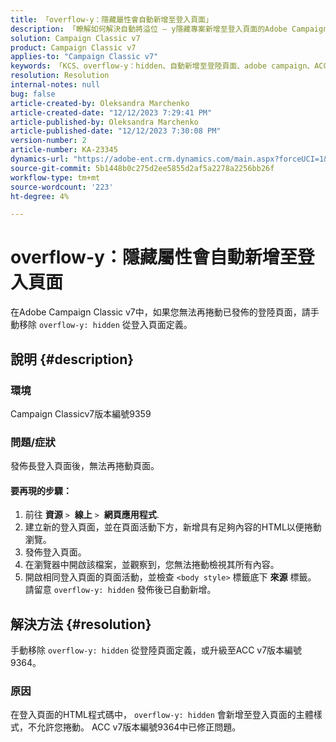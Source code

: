 ```yaml
---
title: 「overflow-y：隱藏屬性會自動新增至登入頁面」
description: 「瞭解如何解決自動將溢位 — y隱藏專案新增至登入頁面的Adobe Campaign Classic問題。」
solution: Campaign Classic v7
product: Campaign Classic v7
applies-to: "Campaign Classic v7"
keywords: 「KCS、overflow-y：hidden、自動新增至登陸頁面、adobe campaign、ACC v7版本編號9359、升級至ACC v7版本編號9364、Campaign Classic」
resolution: Resolution
internal-notes: null
bug: false
article-created-by: Oleksandra Marchenko
article-created-date: "12/12/2023 7:29:41 PM"
article-published-by: Oleksandra Marchenko
article-published-date: "12/12/2023 7:30:08 PM"
version-number: 2
article-number: KA-23345
dynamics-url: "https://adobe-ent.crm.dynamics.com/main.aspx?forceUCI=1&pagetype=entityrecord&etn=knowledgearticle&id=fd333dc5-2499-ee11-be37-6045bd0065f9"
source-git-commit: 5b1448b0c275d2ee5855d2af5a2278a2256bb26f
workflow-type: tm+mt
source-wordcount: '223'
ht-degree: 4%

---
```


# overflow-y：隱藏屬性會自動新增至登入頁面


在Adobe Campaign Classic v7中，如果您無法再捲動已發佈的登陸頁面，請手動移除 `overflow-y: hidden` 從登入頁面定義。

## 說明 {#description}


### <b>環境</b>

Campaign Classicv7版本編號9359

### <b>問題/症狀</b>

發佈長登入頁面後，無法再捲動頁面。

#### <b>要再現的步驟：</b>

1. 前往 <b>資源</b> `>`  <b>線上</b> `>`  <b>網頁應用程式</b>.
2. 建立新的登入頁面，並在頁面活動下方，新增具有足夠內容的HTML以便捲動瀏覽。
3. 發佈登入頁面。
4. 在瀏覽器中開啟該檔案，並觀察到，您無法捲動檢視其所有內容。
5. 開啟相同登入頁面的頁面活動，並檢查 `<body style>` 標籤底下 <b>來源</b> 標籤。\
   請留意 `overflow-y: hidden` 發佈後已自動新增。



## 解決方法 {#resolution}


手動移除 `overflow-y: hidden` 從登陸頁面定義，或升級至ACC v7版本編號9364。

### <b>原因</b>

在登入頁面的HTML程式碼中， `overflow-y: hidden` 會新增至登入頁面的主體樣式，不允許您捲動。 ACC v7版本編號9364中已修正問題。

